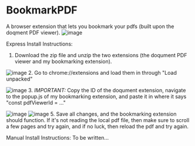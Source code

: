 # BookmarkPDF
A browser extension that lets you bookmark your pdfs (built upon the doqment PDF viewer).
![image](https://github.com/Adr0it/BookmarkPDF/assets/46908309/634d9293-eb39-4611-8a5d-e6cdddd16cfb)

Express Install Instructions: 
1. Download the zip file and unzip the two extensions (the doqument PDF viewer and my bookmarking extension). 

![image](https://github.com/Adr0it/BookmarkPDF/assets/46908309/0c99c72c-8c43-4346-a92d-32cc1d3928d1)
2. Go to chrome://extensions and load them in through "Load unpacked"

![image](https://github.com/Adr0it/BookmarkPDF/assets/46908309/504e4952-9e9f-4306-8c5b-bddba7ed47c5)
3. *IMPORTANT:* Copy the ID of the doqument extension, navigate to the popup.js of my bookmarking extension, and paste it in where it says "const pdfViewerId = ..."

![image](https://github.com/Adr0it/BookmarkPDF/assets/46908309/8003866c-9470-466e-8d1c-b343c8b61400)
![image](https://github.com/Adr0it/BookmarkPDF/assets/46908309/bcb3086d-ffa7-4939-9e5c-9a3d729a7c35)
5. Save all changes, and the bookmarking extension should function. If it's not reading the local pdf file, then make sure to scroll a few pages and try again, and if no luck, then reload the pdf and try again.

Manual Install Instructions: 
To be written...
